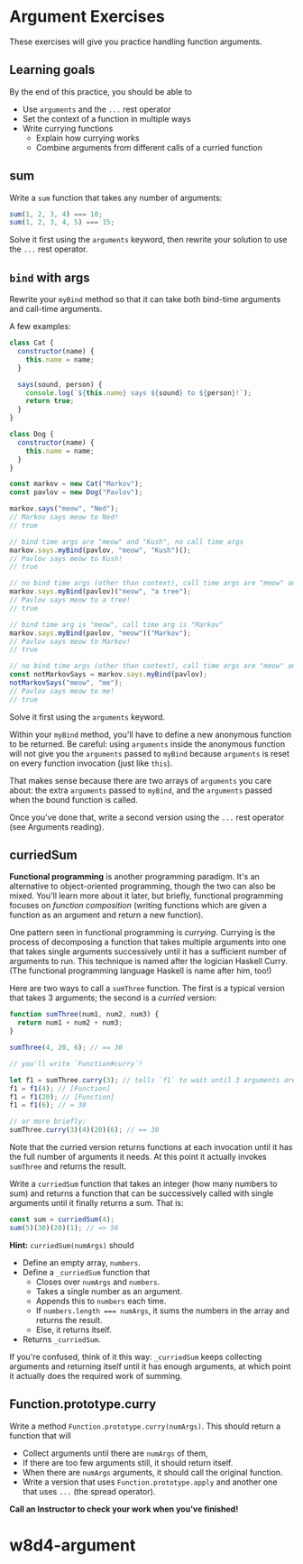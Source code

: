 # Argument Exercises

These exercises will give you practice handling function arguments.

## Learning goals

By the end of this practice, you should be able to

* Use `arguments` and the `...` rest operator
* Set the context of a function in multiple ways
* Write currying functions
  * Explain how currying works
  * Combine arguments from different calls of a curried function

## sum

Write a `sum` function that takes any number of arguments:

```js
sum(1, 2, 3, 4) === 10;
sum(1, 2, 3, 4, 5) === 15;
```

Solve it first using the `arguments` keyword, then rewrite your solution to use
the `...` rest operator.

## `bind` with args

Rewrite your `myBind` method so that it can take both bind-time arguments and
call-time arguments.

A few examples:

```javascript
class Cat {
  constructor(name) {
    this.name = name;
  }

  says(sound, person) {
    console.log(`${this.name} says ${sound} to ${person}!`);
    return true;
  }
}

class Dog {
  constructor(name) {
    this.name = name;
  }
}

const markov = new Cat("Markov");
const pavlov = new Dog("Pavlov");

markov.says("meow", "Ned");
// Markov says meow to Ned!
// true

// bind time args are "meow" and "Kush", no call time args
markov.says.myBind(pavlov, "meow", "Kush")();
// Pavlov says meow to Kush!
// true

// no bind time args (other than context), call time args are "meow" and "a tree"
markov.says.myBind(pavlov)("meow", "a tree");
// Pavlov says meow to a tree!
// true

// bind time arg is "meow", call time arg is "Markov"
markov.says.myBind(pavlov, "meow")("Markov");
// Pavlov says meow to Markov!
// true

// no bind time args (other than context), call time args are "meow" and "me"
const notMarkovSays = markov.says.myBind(pavlov);
notMarkovSays("meow", "me");
// Pavlov says meow to me!
// true
```

Solve it first using the `arguments` keyword.

Within your `myBind` method, you'll have to define a new anonymous function to
be returned. Be careful: using `arguments` inside the anonymous function will
not give you the `arguments` passed to `myBind` because `arguments` is reset on
every function invocation (just like `this`).

That makes sense because there are two arrays of `arguments` you care about:
the extra `arguments` passed to `myBind`, and the `arguments` passed when the
bound function is called.

Once you've done that, write a second version using the `...` rest operator (see
Arguments reading).

## curriedSum

**Functional programming** is another programming paradigm. It's an alternative
to object-oriented programming, though the two can also be mixed. You'll learn
more about it later, but briefly, functional programming focuses on _function
composition_ (writing functions which are given a function as an argument and
return a new function).

One pattern seen in functional programming is _currying_. Currying is the
process of decomposing a function that takes multiple arguments into one that
takes single arguments successively until it has a sufficient number of
arguments to run. This technique is named after the logician Haskell Curry. (The
functional programming language Haskell is name after him, too!)

Here are two ways to call a `sumThree` function. The first is a typical version
that takes 3 arguments; the second is a _curried_ version:

```javascript
function sumThree(num1, num2, num3) {
  return num1 + num2 + num3;
}

sumThree(4, 20, 6); // == 30

// you'll write `Function#curry`!

let f1 = sumThree.curry(3); // tells `f1` to wait until 3 arguments are given before running `sumThree`
f1 = f1(4); // [Function]
f1 = f1(20); // [Function]
f1 = f1(6); // = 30

// or more briefly:
sumThree.curry(3)(4)(20)(6); // == 30
```

Note that the curried version returns functions at each invocation until it has
the full number of arguments it needs. At this point it actually invokes
`sumThree` and returns the result.

Write a `curriedSum` function that takes an integer (how many numbers to sum)
and returns a function that can be successively called with single arguments
until it finally returns a sum. That is:

```javascript
const sum = curriedSum(4);
sum(5)(30)(20)(1); // => 56
```

**Hint:** `curriedSum(numArgs)` should

- Define an empty array, `numbers`.
- Define a `_curriedSum` function that
  - Closes over `numArgs` and `numbers`.
  - Takes a single number as an argument.
  - Appends this to `numbers` each time.
  - If `numbers.length === numArgs`, it sums the numbers in the array and
    returns the result.
  - Else, it returns itself.
- Returns `_curriedSum`.

If you're confused, think of it this way: `_curriedSum` keeps collecting
arguments and returning itself until it has enough arguments, at which point it
actually does the required work of summing.

## Function.prototype.curry

Write a method `Function.prototype.curry(numArgs)`. This should return a
function that will

- Collect arguments until there are `numArgs` of them,
- If there are too few arguments still, it should return itself.
- When there are `numArgs` arguments, it should call the original function.
- Write a version that uses `Function.prototype.apply` and another one that uses
  `...` (the spread operator).

**Call an Instructor to check your work when you've finished!**
# w8d4-argument
